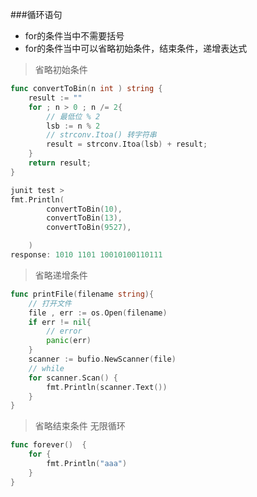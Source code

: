 ###循环语句
* for的条件当中不需要括号
* for的条件当中可以省略初始条件，结束条件，递增表达式

> 省略初始条件
```go
func convertToBin(n int ) string {
	result := ""
	for ; n > 0 ; n /= 2{
		// 最低位 % 2
		lsb := n % 2
		// strconv.Itoa() 转字符串 
		result = strconv.Itoa(lsb) + result;
	}
	return result;
}

junit test > 
fmt.Println(
		convertToBin(10),
		convertToBin(13),
		convertToBin(9527),

	)
response: 1010 1101 10010100110111
```
> 省略递增条件
```go
func printFile(filename string){
	// 打开文件
	file , err := os.Open(filename)
	if err != nil{
		// error
		panic(err)
	}
	scanner := bufio.NewScanner(file)
	// while 
	for scanner.Scan() {
		fmt.Println(scanner.Text())
	}
}
```
>  省略结束条件 无限循环
```go
func forever()  {
	for {
		fmt.Println("aaa")
	}
}
```
















